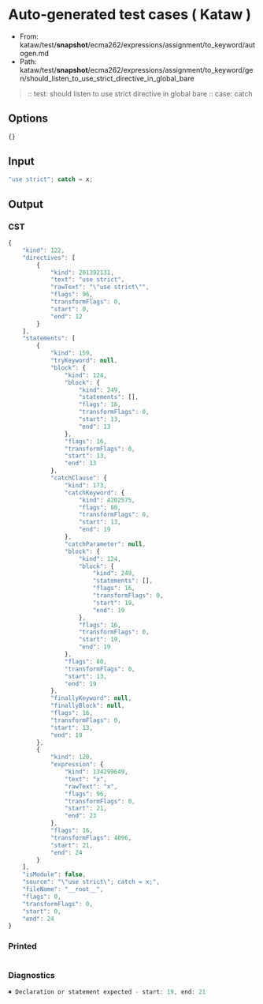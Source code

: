 # Auto-generated test cases ( Kataw )
- From: kataw/test/__snapshot__/ecma262/expressions/assignment/to_keyword/autogen.md
- Path: kataw/test/__snapshot__/ecma262/expressions/assignment/to_keyword/gen/should_listen_to_use_strict_directive_in_global_bare
> :: test: should listen to use strict directive in global bare
> :: case: catch
## Options

`````js
{}
`````
## Input

`````js
"use strict"; catch = x;
`````
## Output

### CST

```javascript
{
    "kind": 122,
    "directives": [
        {
            "kind": 201392131,
            "text": "use strict",
            "rawText": "\"use strict\"",
            "flags": 96,
            "transformFlags": 0,
            "start": 0,
            "end": 12
        }
    ],
    "statements": [
        {
            "kind": 159,
            "tryKeyword": null,
            "block": {
                "kind": 124,
                "block": {
                    "kind": 249,
                    "statements": [],
                    "flags": 16,
                    "transformFlags": 0,
                    "start": 13,
                    "end": 13
                },
                "flags": 16,
                "transformFlags": 0,
                "start": 13,
                "end": 13
            },
            "catchClause": {
                "kind": 173,
                "catchKeyword": {
                    "kind": 4202575,
                    "flags": 80,
                    "transformFlags": 0,
                    "start": 13,
                    "end": 19
                },
                "catchParameter": null,
                "block": {
                    "kind": 124,
                    "block": {
                        "kind": 249,
                        "statements": [],
                        "flags": 16,
                        "transformFlags": 0,
                        "start": 19,
                        "end": 19
                    },
                    "flags": 16,
                    "transformFlags": 0,
                    "start": 19,
                    "end": 19
                },
                "flags": 80,
                "transformFlags": 0,
                "start": 13,
                "end": 19
            },
            "finallyKeyword": null,
            "finallyBlock": null,
            "flags": 16,
            "transformFlags": 0,
            "start": 13,
            "end": 19
        },
        {
            "kind": 120,
            "expression": {
                "kind": 134299649,
                "text": "x",
                "rawText": "x",
                "flags": 96,
                "transformFlags": 0,
                "start": 21,
                "end": 23
            },
            "flags": 16,
            "transformFlags": 4096,
            "start": 21,
            "end": 24
        }
    ],
    "isModule": false,
    "source": "\"use strict\"; catch = x;",
    "fileName": "__root__",
    "flags": 0,
    "transformFlags": 0,
    "start": 0,
    "end": 24
}
```

### Printed

```javascript

```

### Diagnostics

```javascript
✖ Declaration or statement expected - start: 19, end: 21

```

